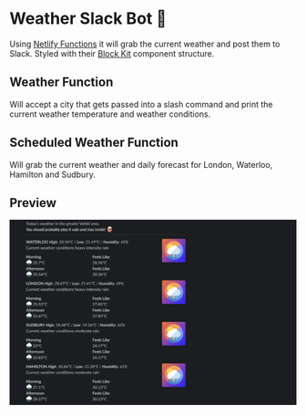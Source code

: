 # Weather Slack Bot 🤖

Using [Netlify Functions](https://docs.netlify.com/functions/overview/) it will grab the current weather and post them to Slack. Styled with their [Block Kit](https://api.slack.com/block-kit) component structure.

## Weather Function
Will accept a city that gets passed into a slash command and print the current weather temperature and weather conditions. 

## Scheduled Weather Function
Will grab the current weather and daily forecast for London, Waterloo, Hamilton and Sudbury.


## Preview
<div align="center">
  <img src="./assets/preview.png">
</div>